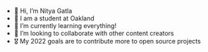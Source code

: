 - 👋 Hi, I’m Nitya Gatla 
- 👀 I am a student at Oakland 
- 🌱 I’m currently learning everything!
- 💞️ I’m looking to collaborate with other content creators 
- 🎖 My 2022 goals are to contribute more to open source projects 

<!---
nityagatla1/nityagatla1 is a ✨ special ✨ repository because its `README.md` (this file) appears on your GitHub profile.
You can click the Preview link to take a look at your changes.
--->
